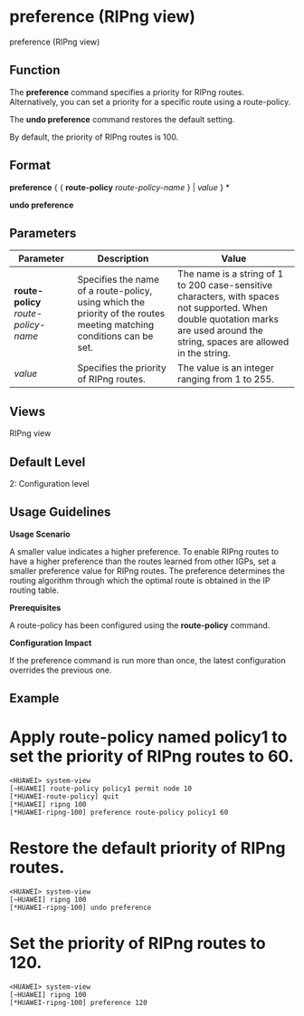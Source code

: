 preference (RIPng view)
=======================

preference (RIPng view)

Function
--------



The **preference** command specifies a priority for RIPng routes. Alternatively, you can set a priority for a specific route using a route-policy.

The **undo preference** command restores the default setting.



By default, the priority of RIPng routes is 100.


Format
------

**preference** { { **route-policy** *route-policy-name* } | *value* } \*

**undo preference**


Parameters
----------

| Parameter | Description | Value |
| --- | --- | --- |
| **route-policy** *route-policy-name* | Specifies the name of a route-policy, using which the priority of the routes meeting matching conditions can be set. | The name is a string of 1 to 200 case-sensitive characters, with spaces not supported. When double quotation marks are used around the string, spaces are allowed in the string. |
| *value* | Specifies the priority of RIPng routes. | The value is an integer ranging from 1 to 255. |



Views
-----

RIPng view


Default Level
-------------

2: Configuration level


Usage Guidelines
----------------

**Usage Scenario**

A smaller value indicates a higher preference. To enable RIPng routes to have a higher preference than the routes learned from other IGPs, set a smaller preference value for RIPng routes. The preference determines the routing algorithm through which the optimal route is obtained in the IP routing table.

**Prerequisites**

A route-policy has been configured using the **route-policy** command.

**Configuration Impact**

If the preference command is run more than once, the latest configuration overrides the previous one.


Example
-------

# Apply route-policy named policy1 to set the priority of RIPng routes to 60.
```
<HUAWEI> system-view
[~HUAWEI] route-policy policy1 permit node 10
[*HUAWEI-route-policy] quit
[*HUAWEI] ripng 100
[*HUAWEI-ripng-100] preference route-policy policy1 60

```

# Restore the default priority of RIPng routes.
```
<HUAWEI> system-view
[~HUAWEI] ripng 100
[*HUAWEI-ripng-100] undo preference

```

# Set the priority of RIPng routes to 120.
```
<HUAWEI> system-view
[~HUAWEI] ripng 100
[*HUAWEI-ripng-100] preference 120

```